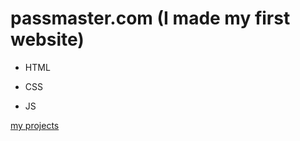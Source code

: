 # passmaster.com (I made my first website)
- HTML
* CSS
+ JS

[my projects](https://ascatwhy.github.io/passmaster.com/)
